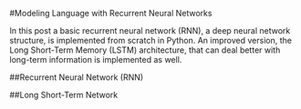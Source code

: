 #Modeling Language with Recurrent Neural Networks

In this post a basic recurrent neural network (RNN), a deep neural network structure, is implemented from scratch in Python. An improved version, the Long Short-Term Memory (LSTM) architecture, that can deal better with long-term information is implemented as well.

##Recurrent Neural Network (RNN)

##Long Short-Term Network